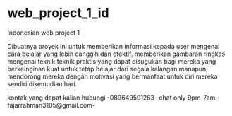 # web_project_1_id

Indonesian web project 1

Dibuatnya proyek ini untuk memberikan informasi kepada user mengenai cara belajar yang lebih canggih dan efektif. memberikan gambaran ringkas mengenai teknik teknik praktis yang dapat disugukan bagi mereka yang berkeinginan kuat untuk tetap belajar dari segala kalangan manapun, mendorong mereka dengan motivasi yang bermanfaat untuk diri mereka sendiri dikemudian hari.

kontak yang dapat kalian hubungi
-089649591263- chat only 9pm-7am
-fajarrahman3105@gmail.com-
